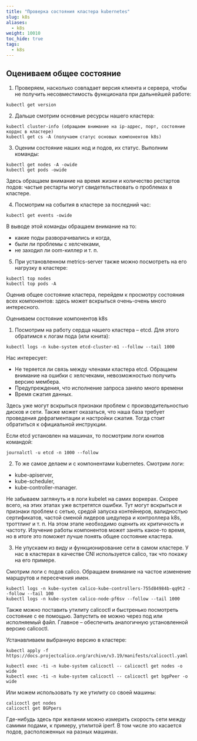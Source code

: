 ```yaml
---
title: "Проверка состояния кластера kubernetes"
slug: k8s
aliases:
  - k8s
weight: 10010
toc_hide: true
tags:
  - k8s
---
```


## Оцениваем общее состояние

1. Проверяем, насколько совпадает версия клиента и сервера, чтобы не получить несовместимость функционала при дальнейшей работе:

```
kubectl get version
```
2. Дальше смотрим основные ресурсы нашего кластера:

```
kubectl cluster-info (обращаем внимание на ip-адрес, порт, состояние корднс в кластере)
kubectl get cs -A (получаем статус основых компонентов k8s)
```

3. Оценим состояние наших нод и подов, их статус. Выполним команды:

```
kubectl get nodes -A -owide
kubectl get pods -owide
```
Здесь обращаем внимание на время жизни и количество рестартов подов: частые рестарты могут свидетельствовать о проблемах в кластере.

4. Посмотрим на события в кластере за последний час:

```
kubectl get events -owide
```
В выводе этой команды обращаем внимание на то:
- какие поды разворачивались и когда,
- были ли проблемы с хелсчеками,
- не заходил ли oom-киллер и т. п.

5. При установленном metrics-server также можно посмотреть на его нагрузку в кластере:

```
kubectl top nodes
kubectl top pods -A
```
Оценив общее состояние кластера, перейдем к просмотру состояния всех компонентов: здесь может вскрыться очень-очень много интересного.

Оцениваем состояние компонентов k8s

1. Посмотрим на работу сердца нашего кластера – etcd. Для этого обратимся к логам пода (или юнита):

```
kubectl logs -n kube-system etcd-cluster-m1 --follow --tail 1000
```
Нас интересует:

- Не теряется ли связь между членами кластера etcd. Обращаем внимание на ошибки с хелсчеками, невозможностью получить версию мембера.
- Предупреждения, что исполнение запроса заняло много времени
- Время сжатия данных.

Здесь уже могут вскрыться признаки проблем с производительностью дисков и сети. Также может оказаться, что наша база требует проведения дефрагментации и настройки сжатия. Тогда стоит обратиться к официальной инструкции.

Если etcd установлен на машинах, то посмотрим логи юнитов командой:

```
journalctl -u etcd -n 1000 --follow
```

2. То же самое делаем и с компонентами kubernetes. Cмотрим логи:

- kube-apiserver,
- kube-scheduler,
- kube-controller-manager.

Не забываем заглянуть и в логи kubelet на самих воркерах.
Скорее всего, на этих этапах уже встретятся ошибки. Тут могут вскрыться и признаки проблем с сетью, средой запуска контейнеров, валидностью сертификатов, частой сменой лидеров шедулера и контроллера k8s, троттлинг и т. п. На этом этапе необходимо оценить их критичность и частоту.
Изучение работы компонентов может занять какое-то время, но в итоге это поможет лучше понять общее состояние кластера.

3. Не упускаем из виду и функционирование сети в самом кластере. У нас в кластерах в качестве CNI используется calico, так что покажу на его примере.

Смотрим логи с подов calico. Обращаем внимание на частое изменение маршрутов и пересечения имен.

```
kubectl logs -n kube-system calico-kube-controllers-755d84984b-qq9t2 --follow --tail 100
kubectl logs -n kube-system calico-node-pf6sv --follow --tail 1000
```
Также можно поставить утилиту calicoctl и быстренько посмотреть состояние с ее помощью. Запустить ее можно через под или исполняемый файл. Главное – обеспечить аналогичную установленной версию calicoctl.

Устанавливаем выбранную версию в кластере:
```
kubectl apply -f https://docs.projectcalico.org/archive/v3.19/manifests/calicoctl.yaml
```
```
kubectl exec -ti -n kube-system calicoctl -- calicoctl get nodes -o wide
kubectl exec -ti -n kube-system calicoctl -- calicoctl get bgpPeer -o wide
```
Или можем использовать ту же утилиту со своей машины:
```
calicoctl get nodes
calicoctl get BGPpers
```
Где-нибудь здесь при желании можно измерить скорость сети между самими подами, к примеру, утилитой iperf. В том числе это касается подов, расположенных на разных машинах.






